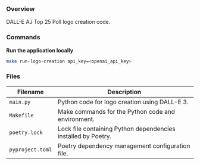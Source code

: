 ### Overview

DALL-E AJ Top 25 Poll logo creation code.

### Commands

**Run the application locally**

```bash
make run-logo-creation api_key=<openai_api_key>
```

### Files

| Filename         | Description                                                   |
|------------------|---------------------------------------------------------------|
| `main.py`        | Python code for logo creation using DALL-E 3.                 |
| `Makefile`       | Make commands for the Python code and environment.            |
| `poetry.lock`    | Lock file containing Python dependencies installed by Poetry. |
| `pyproject.toml` | Poetry dependency management configuration file.              |
